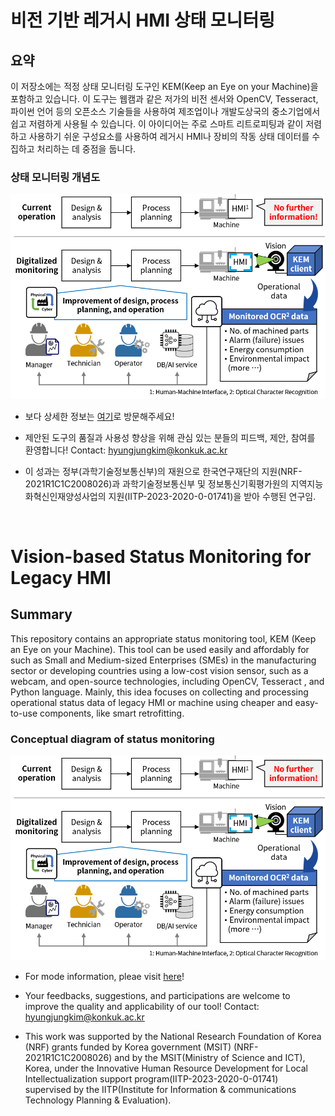 # 비전 기반 레거시 HMI 상태 모니터링

## 요약 
이 저장소에는 적정 상태 모니터링 도구인 KEM(Keep an Eye on your Machine)을 포함하고 있습니다. 이 도구는 웹캠과 같은 저가의 비전 센서와 OpenCV, Tesseract, 파이썬 언어 등의 오픈소스 기술들을 사용하여 제조업이나 개발도상국의 중소기업에서 쉽고 저렴하게 사용될 수 있습니다. 이 아이디어는 주로 스마트 리트로피팅과 같이 저렴하고 사용하기 쉬운 구성요소를 사용하여 레거시 HMI나 장비의 작동 상태 데이터를 수집하고 처리하는 데 중점을 둡니다.

### 상태 모니터링 개념도  
![제안된 모니터링 아이디어](/doc/concept-diagram-kem.png '제안된 모니터링 아이디어')  

* 보다 상세한 정보는 [여기](https://hyungjungkim.notion.site/HMI-7b6145baf5ea4a6ab0a8daf56aadb39d)로 방문해주세요! 

* 제안된 도구의 품질과 사용성 향상을 위해 관심 있는 분들의 피드백, 제안, 참여를 환영합니다! Contact: hyungjungkim@konkuk.ac.kr

* 이 성과는 정부(과학기술정보통신부)의 재원으로 한국연구재단의 지원(NRF-2021R1C1C2008026)과 과학기술정보통신부 및 정보통신기획평가원의 지역지능화혁신인재양성사업의 지원(IITP-2023-2020-0-01741)을 받아 수행된 연구임.

<br>

# Vision-based Status Monitoring for Legacy HMI

## Summary
This repository contains an appropriate status monitoring tool, KEM (Keep an Eye on your Machine). This tool can be used easily and affordably for such as Small and Medium-sized Enterprises (SMEs) in the manufacturing sector or developing countries using a low-cost vision sensor, such as a webcam, and open-source technologies, including OpenCV, Tesseract , and Python language. Mainly, this idea focuses on collecting and processing operational status data of legacy HMI or machine using cheaper and easy-to-use components, like smart retrofitting.  

### Conceptual diagram of status monitoring  
![Proposed monitoring idea](/doc/concept-diagram-kem.png 'Proposed monitoring idea')  

* For mode information, pleae visit [here](https://hyungjungkim.notion.site/hyungjungkim/Vision-based-Status-Monitoring-for-Legacy-HMI-b3c092ed1e6144a7b158db1f119551ce)!  

* Your feedbacks, suggestions, and participations are welcome to improve the quality and applicability of our tool! Contact: hyungjungkim@konkuk.ac.kr

* This work was supported by the National Research Foundation of Korea (NRF) grants funded by Korea government (MSIT) (NRF-2021R1C1C2008026) and by the MSIT(Ministry of Science and ICT), Korea, under the Innovative Human Resource Development for Local Intellectualization support program(IITP-2023-2020-0-01741) supervised by the IITP(Institute for Information & communications Technology Planning & Evaluation).